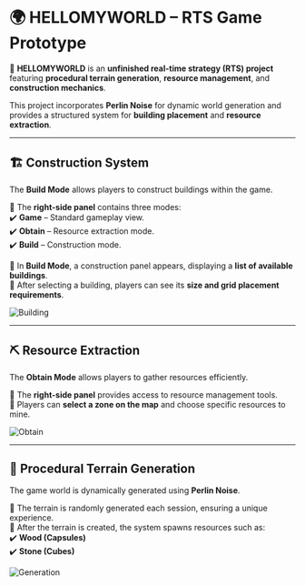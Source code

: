 # 🌍 HELLOMYWORLD – RTS Game Prototype  

📌 **HELLOMYWORLD** is an **unfinished real-time strategy (RTS) project** featuring **procedural terrain generation**, **resource management**, and **construction mechanics**.  

This project incorporates **Perlin Noise** for dynamic world generation and provides a structured system for **building placement** and **resource extraction**.  

---

## 🏗️ Construction System  

The **Build Mode** allows players to construct buildings within the game.  

🔹 The **right-side panel** contains three modes:  
✔️ **Game** – Standard gameplay view.  
✔️ **Obtain** – Resource extraction mode.  
✔️ **Build** – Construction mode.  

🔹 In **Build Mode**, a construction panel appears, displaying a **list of available buildings**.  
🔹 After selecting a building, players can see its **size and grid placement requirements**.  

![Building](https://github.com/user-attachments/assets/98e845cb-cc0d-4094-9df2-7e4460c3aa7a)  

---

## ⛏️ Resource Extraction  

The **Obtain Mode** allows players to gather resources efficiently.  

🔹 The **right-side panel** provides access to resource management tools.  
🔹 Players can **select a zone on the map** and choose specific resources to mine.  

![Obtain](https://github.com/user-attachments/assets/2da1f8a7-d1b6-461a-9699-b1848c9b5938)  

---

## 🌿 Procedural Terrain Generation  

The game world is dynamically generated using **Perlin Noise**.  

🔹 The terrain is randomly generated each session, ensuring a unique experience.  
🔹 After the terrain is created, the system spawns resources such as:  
✔️ **Wood (Capsules)**  
✔️ **Stone (Cubes)**  

![Generation](https://github.com/user-attachments/assets/c978e540-f064-4832-9792-97495aac1ec0)  
